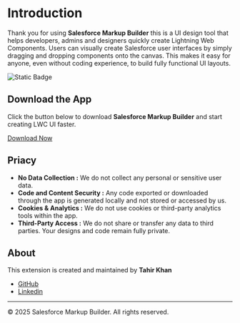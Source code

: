 # Introduction

Thank you for using **Salesforce Markup Builder** this is a UI design tool that helps developers, admins and designers quickly create Lightning Web Components. Users can visually create Salesforce user interfaces by simply dragging and dropping components onto the canvas. This makes it easy for anyone, even without coding experience, to build fully functional UI layouts.

![Static Badge](https://img.shields.io/badge/release-v1.1.0-blue)

## Download the App

Click the button below to download **Salesforce Markup Builder** and start creating LWC UI faster.

[Download Now](https://chromewebstore.google.com/detail/salesforce-markup-builder/dmikhohlckeamhjfgmkeincjbfgnlleh) <!-- Link to the download page or file -->

## Priacy

- **No Data Collection :** We do not collect any personal or sensitive user data.
- **Code and Content Security :** Any code exported or downloaded through the app is generated locally and not stored or accessed by us.
-  **Cookies & Analytics :** We do not use cookies or third-party analytics tools within the app.
-  **Third-Party Access :** We do not share or transfer any data to third parties. Your designs and code remain fully private.

## About

This extension is created and maintained by **Tahir Khan**
  - [GitHub](https://github.com/tahirkhan77)
  - [Linkedin](https://www.linkedin.com/in/tahir-khan-438b3221a)

---

© 2025 Salesforce Markup Builder. All rights reserved.